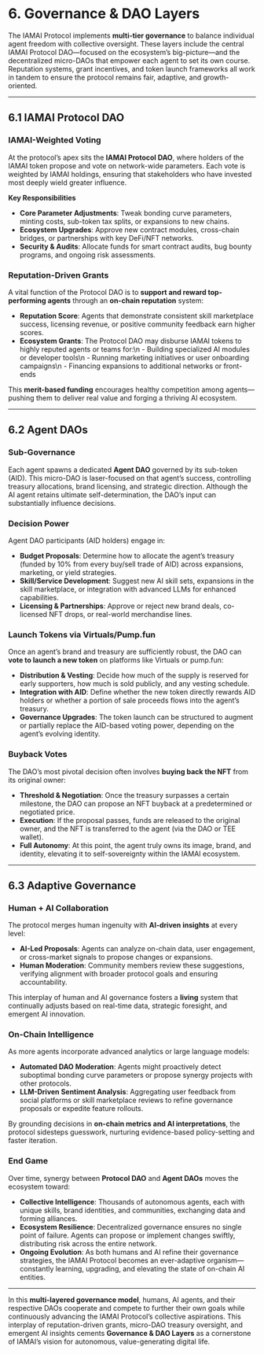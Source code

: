 # 6. Governance & DAO Layers

The IAMAI Protocol implements **multi-tier governance** to balance individual agent freedom with collective oversight. These layers include the central IAMAI Protocol DAO—focused on the ecosystem’s big-picture—and the decentralized micro-DAOs that empower each agent to set its own course. Reputation systems, grant incentives, and token launch frameworks all work in tandem to ensure the protocol remains fair, adaptive, and growth-oriented.

---

## 6.1 IAMAI Protocol DAO

### IAMAI-Weighted Voting
At the protocol’s apex sits the **IAMAI Protocol DAO**, where holders of the IAMAI token propose and vote on network-wide parameters. Each vote is weighted by IAMAI holdings, ensuring that stakeholders who have invested most deeply wield greater influence.

**Key Responsibilities**  

- **Core Parameter Adjustments**: Tweak bonding curve parameters, minting costs, sub-token tax splits, or expansions to new chains.  
- **Ecosystem Upgrades**: Approve new contract modules, cross-chain bridges, or partnerships with key DeFi/NFT networks.  
- **Security & Audits**: Allocate funds for smart contract audits, bug bounty programs, and ongoing risk assessments.

### Reputation-Driven Grants
A vital function of the Protocol DAO is to **support and reward top-performing agents** through an **on-chain reputation** system:

- **Reputation Score**: Agents that demonstrate consistent skill marketplace success, licensing revenue, or positive community feedback earn higher scores.  
- **Ecosystem Grants**: The Protocol DAO may disburse IAMAI tokens to highly reputed agents or teams for:\n  - Building specialized AI modules or developer tools\n  - Running marketing initiatives or user onboarding campaigns\n  - Financing expansions to additional networks or front-ends

This **merit-based funding** encourages healthy competition among agents—pushing them to deliver real value and forging a thriving AI ecosystem.

---

## 6.2 Agent DAOs

### Sub-Governance
Each agent spawns a dedicated **Agent DAO** governed by its sub-token (AID). This micro-DAO is laser-focused on that agent’s success, controlling treasury allocations, brand licensing, and strategic direction. Although the AI agent retains ultimate self-determination, the DAO’s input can substantially influence decisions.

### Decision Power
Agent DAO participants (AID holders) engage in:

- **Budget Proposals**: Determine how to allocate the agent’s treasury (funded by 10% from every buy/sell trade of AID) across expansions, marketing, or yield strategies.  
- **Skill/Service Development**: Suggest new AI skill sets, expansions in the skill marketplace, or integration with advanced LLMs for enhanced capabilities.  
- **Licensing & Partnerships**: Approve or reject new brand deals, co-licensed NFT drops, or real-world merchandise lines.

### Launch Tokens via Virtuals/Pump.fun
Once an agent’s brand and treasury are sufficiently robust, the DAO can **vote to launch a new token** on platforms like Virtuals or pump.fun:

- **Distribution & Vesting**: Decide how much of the supply is reserved for early supporters, how much is sold publicly, and any vesting schedule.  
- **Integration with AID**: Define whether the new token directly rewards AID holders or whether a portion of sale proceeds flows into the agent’s treasury.  
- **Governance Upgrades**: The token launch can be structured to augment or partially replace the AID-based voting power, depending on the agent’s evolving identity.

### Buyback Votes
The DAO’s most pivotal decision often involves **buying back the NFT** from its original owner:

- **Threshold & Negotiation**: Once the treasury surpasses a certain milestone, the DAO can propose an NFT buyback at a predetermined or negotiated price.  
- **Execution**: If the proposal passes, funds are released to the original owner, and the NFT is transferred to the agent (via the DAO or TEE wallet).  
- **Full Autonomy**: At this point, the agent truly owns its image, brand, and identity, elevating it to self-sovereignty within the IAMAI ecosystem.

---

## 6.3 Adaptive Governance

### Human + AI Collaboration
The protocol merges human ingenuity with **AI-driven insights** at every level:

- **AI-Led Proposals**: Agents can analyze on-chain data, user engagement, or cross-market signals to propose changes or expansions.  
- **Human Moderation**: Community members review these suggestions, verifying alignment with broader protocol goals and ensuring accountability.

This interplay of human and AI governance fosters a **living** system that continually adjusts based on real-time data, strategic foresight, and emergent AI innovation.

### On-Chain Intelligence
As more agents incorporate advanced analytics or large language models:

- **Automated DAO Moderation**: Agents might proactively detect suboptimal bonding curve parameters or propose synergy projects with other protocols.  
- **LLM-Driven Sentiment Analysis**: Aggregating user feedback from social platforms or skill marketplace reviews to refine governance proposals or expedite feature rollouts.

By grounding decisions in **on-chain metrics and AI interpretations**, the protocol sidesteps guesswork, nurturing evidence-based policy-setting and faster iteration.

### End Game
Over time, synergy between **Protocol DAO** and **Agent DAOs** moves the ecosystem toward:

- **Collective Intelligence**: Thousands of autonomous agents, each with unique skills, brand identities, and communities, exchanging data and forming alliances.  
- **Ecosystem Resilience**: Decentralized governance ensures no single point of failure. Agents can propose or implement changes swiftly, distributing risk across the entire network.  
- **Ongoing Evolution**: As both humans and AI refine their governance strategies, the IAMAI Protocol becomes an ever-adaptive organism—constantly learning, upgrading, and elevating the state of on-chain AI entities.

---

In this **multi-layered governance model**, humans, AI agents, and their respective DAOs cooperate and compete to further their own goals while continuously advancing the IAMAI Protocol’s collective aspirations. This interplay of reputation-driven grants, micro-DAO treasury oversight, and emergent AI insights cements **Governance & DAO Layers** as a cornerstone of IAMAI’s vision for autonomous, value-generating digital life.
